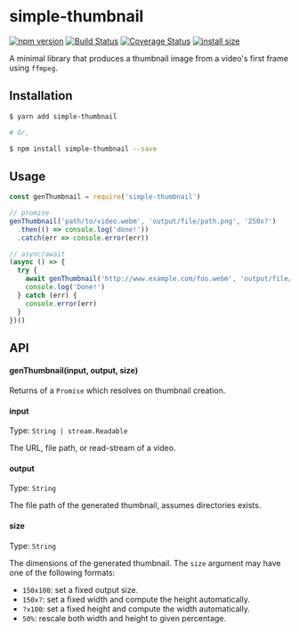 # simple-thumbnail 

[![npm version](https://badge.fury.io/js/simple-thumbnail.svg)](https://badge.fury.io/js/simple-thumbnail)
[![Build Status](https://travis-ci.org/ScottyFillups/simple-thumbnail.svg?branch=master)](https://travis-ci.org/ScottyFillups/simple-thumbnail)
[![Coverage Status](https://coveralls.io/repos/github/ScottyFillups/simple-thumbnail/badge.svg?branch=coverage)](https://coveralls.io/github/ScottyFillups/simple-thumbnail?branch=coverage)
[![install size](https://packagephobia.now.sh/badge?p=simple-thumbnail)](https://packagephobia.now.sh/result?p=simple-thumbnail)

A minimal library that produces a thumbnail image from a video's first frame using `ffmpeg`.

## Installation

```bash
$ yarn add simple-thumbnail

# Or,

$ npm install simple-thumbnail --save
```

## Usage

```js
const genThumbnail = require('simple-thumbnail')

// promise
genThumbnail('path/to/video.webm', 'output/file/path.png', '250x?')
  .then(() => console.log('done!'))
  .catch(err => console.error(err))

// async/await
(async () => {
  try {
    await genThumbnail('http://www.example.com/foo.webm', 'output/file/path.png', '250x?')
    console.log('Done!')
  } catch (err) {
    console.error(err)
  }
})()
```

## API

#### genThumbnail(input, output, size)

Returns of a `Promise` which resolves on thumbnail creation.

#### input

Type: `String | stream.Readable`

The URL, file path, or read-stream of a video.

#### output

Type: `String`

The file path of the generated thumbnail, assumes directories exists.

#### size

Type: `String`

The dimensions of the generated thumbnail. The `size` argument may have one of the following formats:

* `150x100`: set a fixed output size.
* `150x?`: set a fixed width and compute the height automatically.
* `?x100`: set a fixed height and compute the width automatically.
* `50%`: rescale both width and height to given percentage.
